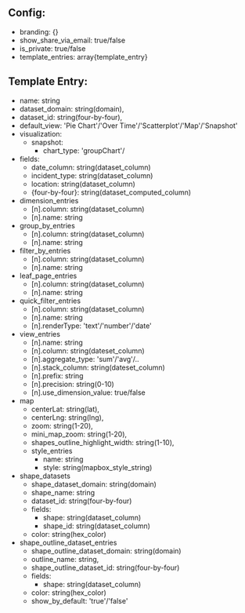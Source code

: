 Config:
-------------
- branding: {}
- show_share_via_email:  true/false
- is_private: true/false
- template_entries: array{template_entry}


Template Entry:
----------------
- name: string
- dataset_domain: string(domain),
- dataset_id: string(four-by-four),
- default_view: 'Pie Chart'/'Over Time'/'Scatterplot'/'Map'/'Snapshot'
- visualization:
    - snapshot:
        - chart_type: 'groupChart'/
- fields:
    - date_column: string(dataset_column)
    - incident_type: string(dataset_column)
    - location: string(dataset_column)
    - {four-by-four}: string(dataset_computed_column)
- dimension_entries
    - [n].column: string(dataset_column)
    - [n].name: string
- group_by_entries
    - [n].column: string(dataset_column)
    - [n].name: string
- filter_by_entries
    - [n].column: string(dataset_column)
    - [n].name: string
- leaf_page_entries
    - [n].column: string(dataset_column)
    - [n].name: string
- quick_filter_entries
    - [n].column: string(dataset_column)
    - [n].name: string
    - [n].renderType: 'text'/'number'/'date'
- view_entries
    - [n].name: string
    - [n].column: string(dateset_column)
    - [n].aggregate_type: 'sum'/'avg'/..
    - [n].stack_column: string(dateset_column)
    - [n].prefix: string
    - [n].precision: string(0-10)
    - [n].use_dimension_value: true/false
- map
    - centerLat: string(lat),
    - centerLng: string(lng),
    - zoom: string(1-20),
    - mini_map_zoom: string(1-20),
    - shapes_outline_highlight_width: string(1-10),
    - style_entries
        - name: string
        - style: string(mapbox_style_string)
- shape_datasets
    - shape_dataset_domain: string(domain)
    - shape_name: string
    - dataset_id: string(four-by-four)
    - fields: 
        - shape: string(dataset_column)
        - shape_id: string(dataset_column)
    - color: string(hex_color)
- shape_outline_dataset_entries
    - shape_outline_dataset_domain: string(domain)
    - outline_name: string,
    - shape_outline_dataset_id: string(four-by-four)
    - fields: 
        - shape: string(dataset_column)
    - color: string(hex_color)
    - show_by_default: 'true'/'false'
